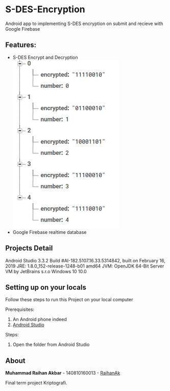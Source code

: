 # S-DES-Encryption
Android app to implementing S-DES encryption on submit and recieve with Google Firebase

## Features:
- S-DES Encrypt and Decryption 
![Alt text](/pictures/Encrypt.JPG?raw=true "S-DES Encrypted")
- Google Firebase realtime database

## Projects Detail
Android Studio 3.3.2
Build #AI-182.5107.16.33.5314842, built on February 16, 2019
JRE: 1.8.0_152-release-1248-b01 amd64
JVM: OpenJDK 64-Bit Server VM by JetBrains s.r.o
Windows 10 10.0

## Setting up on your locals
Follow these steps to run this Project on your local computer

Prerequisites:
1. An Android phone indeed
2. [Android Studio](https://developer.android.com/studio/)

Steps:
1. Open the folder from Android Studio


## About
**Muhammad Raihan Akbar** - 140810160013 - [RaihanAk](https://github.com/RaihanAk)

Final term project Kriptografi.
